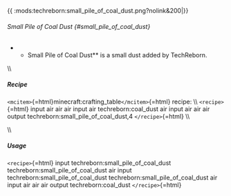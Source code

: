 {{ :mods:techreborn:small_pile_of_coal_dust.png?nolink&200\|}}

###### Small Pile of Coal Dust {#small_pile_of_coal_dust}

-   -   Small Pile of Coal Dust\*\* is a small dust added by TechReborn.

\\\\

##### Recipe

`<mcitem>`{=html}minecraft:crafting_table`</mcitem>`{=html} recipe: \\\\
`<recipe>`{=html} input air air air input air techreborn:coal_dust air
input air air air output techreborn:small_pile_of_coal_dust,4
`</recipe>`{=html} \\\\

\\\\

##### Usage

`<recipe>`{=html} input techreborn:small_pile_of_coal_dust
techreborn:small_pile_of_coal_dust air input
techreborn:small_pile_of_coal_dust techreborn:small_pile_of_coal_dust
air input air air air output techreborn:coal_dust `</recipe>`{=html}
